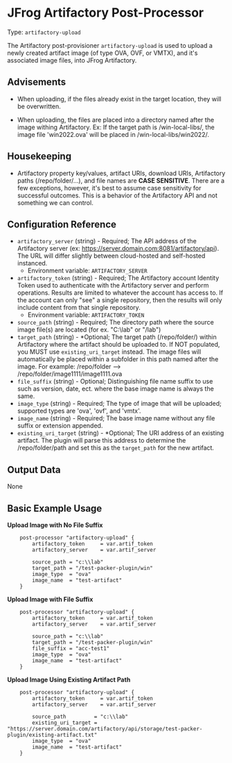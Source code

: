 # JFrog Artifactory Post-Processor

Type:  `artifactory-upload`

The Artifactory post-provisioner `artifactory-upload` is used to upload a newly created artifact image (of type OVA, OVF, or VMTX), and it's associated image files, into JFrog Artifactory.


## Advisements
* When uploading, if the files already exist in the target location, they will be overwritten. 

* When uploading, the files are placed into a directory named after the image withing Artifactory. 
Ex: If the target path is /win-local-libs/, the image file 'win2022.ova' will be placed in /win-local-libs/win2022/.


## Housekeeping
* Artifactory property key/values, artifact URIs, download URIs, Artifactory paths (/repo/folder/...), and file names are **CASE SENSITIVE**. There are a few exceptions, however, it's best to assume case sensitivity for successful outcomes. This is a behavior of the Artifactory API and not something we can control.


## Configuration Reference

- `artifactory_server` (string) - Required; The API address of the Artifactory server (ex: https://server.domain.com:8081/artifactory/api). The URL will differ slightly between cloud-hosted and self-hosted instanced.
    * Environment variable: `ARTIFACTORY_SERVER`
- `artifactory_token` (string) - Required; The Artifactory account Identity Token used to authenticate with the Artifactory server and perform operations. Results are limited to whatever the account has access to. If the account can only "see" a single repository, then the results will only include content from that single repository.
    * Environment variable: `ARTIFACTORY_TOKEN`
- `source_path` (string) - Required; The directory path where the source image file(s) are located (for ex. "C:\\lab" or "/lab")
- `target_path` (string) - *Optional; The target path (/repo/folder/) within Artifactory where the artifact should be uploaded to. If NOT populated, you MUST use `existing_uri_target` instead. The image files will automatically be placed within a subfolder in this path named after the image. For example: /repo/folder --> /repo/folder/image1111/image1111.ova
- `file_suffix` (string) - Optional; Distinguishing file name suffix to use such as version, date, ect. where the base image name is always the same.
- `image_type` (string) - Required; The type of image that will be uploaded; supported types are 'ova', 'ovf', and 'vmtx'.
- `image_name` (string) - Required; The base image name without any file suffix or extension appended.
- `existing_uri_target` (string) - *Optional; The URI address of an existing artifact. The plugin will parse this address to determine the /repo/folder/path and set this as the `target_path` for the new artifact.


## Output Data

None


## Basic Example Usage

**Upload Image with No File Suffix**
```hcl
	post-processor "artifactory-upload" {
		artifactory_token     = var.artif_token  
        artifactory_server    = var.artif_server
			
		source_path = "c:\\lab"
		target_path = "/test-packer-plugin/win"
		image_type  = "ova"
		image_name  = "test-artifact"
	}
```

**Upload Image with File Suffix**
```hcl
	post-processor "artifactory-upload" {
		artifactory_token     = var.artif_token  
        artifactory_server    = var.artif_server 
			
		source_path = "c:\\lab"
		target_path = "/test-packer-plugin/win"
		file_suffix = "acc-test1"
		image_type  = "ova"
		image_name  = "test-artifact"
	}
```

**Upload Image Using Existing Artifact Path**
```hcl
	post-processor "artifactory-upload" {
		artifactory_token     = var.artif_token  
        artifactory_server    = var.artif_server 
			
		source_path         = "c:\\lab"
		existing_uri_target = "https://server.domain.com/artifactory/api/storage/test-packer-plugin/existing-artifact.txt"
		image_type  = "ova"
		image_name  = "test-artifact"
	}
```